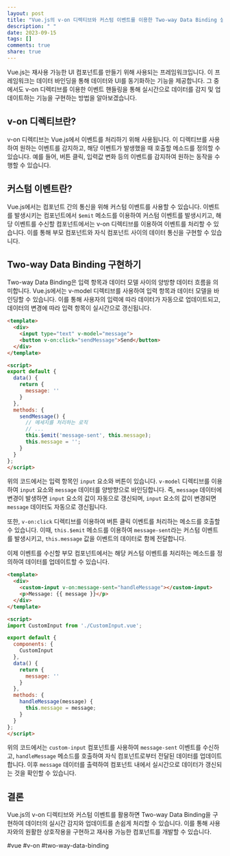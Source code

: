 ```yaml
---
layout: post
title: "Vue.js의 v-on 디렉티브와 커스텀 이벤트를 이용한 Two-way Data Binding 실시간 감지 구현하기"
description: " "
date: 2023-09-15
tags: []
comments: true
share: true
---
```


Vue.js는 재사용 가능한 UI 컴포넌트를 만들기 위해 사용되는 프레임워크입니다. 이 프레임워크는 데이터 바인딩을 통해 데이터와 UI를 동기화하는 기능을 제공합니다. 그 중에서도 v-on 디렉티브를 이용한 이벤트 핸들링을 통해 실시간으로 데이터를 감지 및 업데이트하는 기능을 구현하는 방법을 알아보겠습니다.

## v-on 디렉티브란?

v-on 디렉티브는 Vue.js에서 이벤트를 처리하기 위해 사용됩니다. 이 디렉티브를 사용하여 원하는 이벤트를 감지하고, 해당 이벤트가 발생했을 때 호출할 메소드를 정의할 수 있습니다. 예를 들어, 버튼 클릭, 입력값 변화 등의 이벤트를 감지하여 원하는 동작을 수행할 수 있습니다.

## 커스텀 이벤트란?

Vue.js에서는 컴포넌트 간의 통신을 위해 커스텀 이벤트를 사용할 수 있습니다. 이벤트를 발생시키는 컴포넌트에서 `$emit` 메소드를 이용하여 커스텀 이벤트를 발생시키고, 해당 이벤트를 수신할 컴포넌트에서는 v-on 디렉티브를 이용하여 이벤트를 처리할 수 있습니다. 이를 통해 부모 컴포넌트와 자식 컴포넌트 사이의 데이터 통신을 구현할 수 있습니다.

## Two-way Data Binding 구현하기

Two-way Data Binding은 입력 항목과 데이터 모델 사이의 양방향 데이터 흐름을 의미합니다. Vue.js에서는 v-model 디렉티브를 사용하여 입력 항목과 데이터 모델을 바인딩할 수 있습니다. 이를 통해 사용자의 입력에 따라 데이터가 자동으로 업데이트되고, 데이터의 변경에 따라 입력 항목이 실시간으로 갱신됩니다.

```html
<template>
  <div>
    <input type="text" v-model="message">
    <button v-on:click="sendMessage">Send</button>
  </div>
</template>

<script>
export default {
  data() {
    return {
      message: ''
    }
  },
  methods: {
    sendMessage() {
      // 메세지를 처리하는 로직
      // ...
      this.$emit('message-sent', this.message);
      this.message = '';
    }
  }
};
</script>
```

위의 코드에서는 입력 항목인 `input` 요소와 버튼이 있습니다. `v-model` 디렉티브를 이용하여 `input` 요소와 `message` 데이터를 양방향으로 바인딩합니다. 즉, `message` 데이터에 변경이 발생하면 `input` 요소의 값이 자동으로 갱신되며, `input` 요소의 값이 변경되면 `message` 데이터도 자동으로 갱신됩니다.

또한, `v-on:click` 디렉티브를 이용하여 버튼 클릭 이벤트를 처리하는 메소드를 호출할 수 있습니다. 이때, `this.$emit` 메소드를 이용하여 `message-sent`라는 커스텀 이벤트를 발생시키고, `this.message` 값을 이벤트의 데이터로 함께 전달합니다.

이제 이벤트를 수신할 부모 컴포넌트에서는 해당 커스텀 이벤트를 처리하는 메소드를 정의하여 데이터를 업데이트할 수 있습니다.

```html
<template>
  <div>
    <custom-input v-on:message-sent="handleMessage"></custom-input>
    <p>Message: {{ message }}</p>
  </div>
</template>

<script>
import CustomInput from './CustomInput.vue';

export default {
  components: {
    CustomInput
  },
  data() {
    return {
      message: ''
    }
  },
  methods: {
    handleMessage(message) {
      this.message = message;
    }
  }
};
</script>
```

위의 코드에서는 `custom-input` 컴포넌트를 사용하여 `message-sent` 이벤트를 수신하고, `handleMessage` 메소드를 호출하여 자식 컴포넌트로부터 전달된 데이터를 업데이트합니다. 이후 `message` 데이터를 출력하여 컴포넌트 내에서 실시간으로 데이터가 갱신되는 것을 확인할 수 있습니다.

## 결론

Vue.js의 v-on 디렉티브와 커스텀 이벤트를 활용하면 Two-way Data Binding을 구현하여 데이터의 실시간 감지와 업데이트를 손쉽게 처리할 수 있습니다. 이를 통해 사용자와의 원활한 상호작용을 구현하고 재사용 가능한 컴포넌트를 개발할 수 있습니다.

#vue #v-on #two-way-data-binding